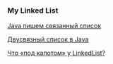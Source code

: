 ### My Linked List

[Java пишем связанный список](https://www.youtube.com/watch?v=BH6RJf2fVCQ "Java пишем связанный список")

[Двусвязный список в Java](https://coderlessons.com/articles/java/dvusviaznyi-spisok-v-java "Двусвязный список в Java")

[Что «под капотом» у LinkedList?](https://habr.com/ru/post/337558/ "Что «под капотом» у LinkedList?")